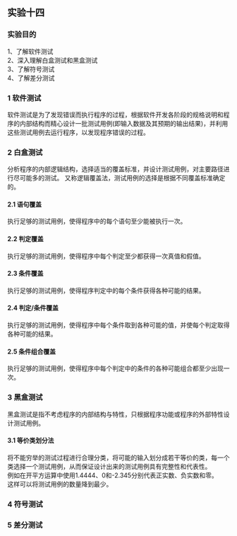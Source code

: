 ## 实验十四
### 实验目的
1、了解软件测试  
2、深入理解白盒测试和黑盒测试  
3、了解符号测试  
4、了解差分测试

### 1 软件测试
软件测试是为了发现错误而执行程序的过程，根据软件开发各阶段的规格说明和程序的内部结构而精心设计一批测试用例(即输入数据及其预期的输出结果)，并利用这些测试用例去运行程序，以发现程序错误的过程。

### 2 白盒测试
分析程序的内部逻辑结构，选择适当的覆盖标准，并设计测试用例，对主要路径进行尽可能多的测试。
又称逻辑覆盖法，测试用例的选择是根据不同覆盖标准确定的。
#### 2.1 语句覆盖
执行足够的测试用例，使得程序中的每个语句至少能被执行一次。
#### 2.2 判定覆盖
执行足够的测试用例，使得程序中每个判定至少都获得一次真值和假值。
#### 2.3 条件覆盖
执行足够的测试用例，使得程序判定中的每个条件获得各种可能的结果。
#### 2.4 判定/条件覆盖
执行足够的测试用例，使得程序中每个条件取到各种可能的值，并使每个判定取得各种可能的结果。
#### 2.5 条件组合覆盖
执行足够的测试用例，使得程序中每个判定中的条件的各种可能组合都至少出现一次。

### 3 黑盒测试
黑盒测试是指不考虑程序的内部结构与特性，只根据程序功能或程序的外部特性设计测试用例。
#### 3.1 等价类划分法
将不能穷举的测试过程进行合理分类，将可能的输入划分成若干等价的类，每一个类选择一个测试用例，从而保证设计出来的测试用例具有完整性和代表性。  
例如在开平方运算中使用1.4444、0和-2.345分别代表正实数、负实数和零。  
这样可以将测试用例的数量降到最少。


### 4 符号测试

### 5 差分测试
